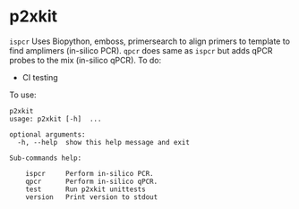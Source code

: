 # p2xkit

`ispcr` Uses Biopython, emboss, primersearch to align primers to template to find amplimers (in-silico PCR).
`qpcr` does same as `ispcr` but adds qPCR probes to the mix (in-silico qPCR).
To do:  

- CI testing

To use:  

```{bash}
p2xkit
usage: p2xkit [-h]  ...

optional arguments:
  -h, --help  show this help message and exit

Sub-commands help:
  
    ispcr     Perform in-silico PCR.
    qpcr      Perform in-silico qPCR.
    test      Run p2xkit unittests
    version   Print version to stdout
```
